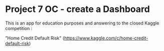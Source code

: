 # Project 7  OC - create a Dashboard
This is an app for education purposes and answering to the closed Kaggle competition :

"Home Credit Default Risk" (https://www.kaggle.com/c/home-credit-default-risk)